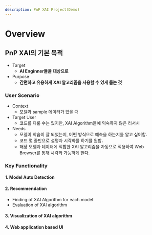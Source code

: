 ```yaml
---
description: PnP XAI Project(Demo)
---
```


# Overview

## PnP XAI의 기본 목적

* Target
  * **AI Enginner들을 대상으로**
* Purpose
  * **간편하고 유용하게 XAI 알고리즘을 사용할 수 있게 돕는 것**

### User Scenario

* Context
  * 모델과 sample 데이터가 있을 때
* Target User
  * 코드를 다룰 수는 있지만, XAI Algorithm들에 익숙하지 않은 리서처
* Needs
  * 모델이 학습이 잘 되었는지, 어떤 방식으로 예측을 하는지를 알고 싶어함.
  * 코드 몇 줄만으로 설명과 시각화를 하기를 원함.
  * 해당 모델과 데이터에 적합한 XAI 알고리즘을 자동으로 적용하여 Web Browser를 통해 시각화 가능하게 한다.

### Key Functionality

#### 1. Model Auto Detection

#### 2. Recommendation

* Finding of XAI Algorithm for each model
* Evaluation of XAI algorithm

#### 3. Visualization of XAI algorithm

#### 4. Web application based UI
